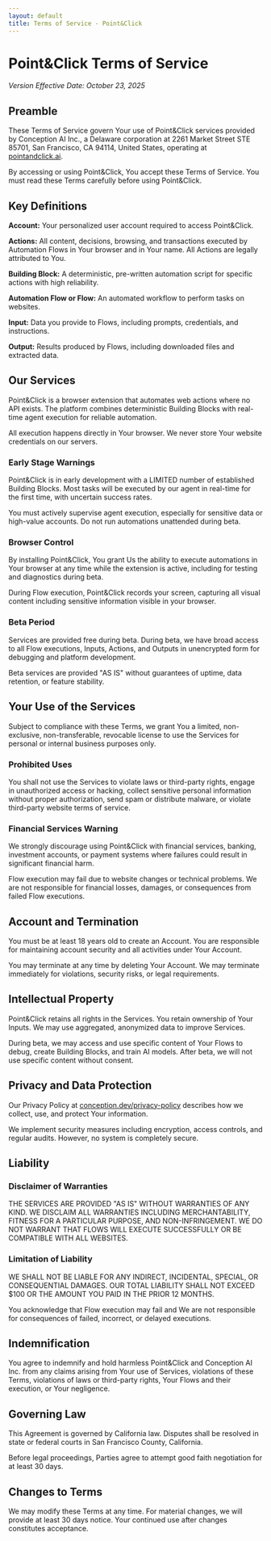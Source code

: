 ```yaml
---
layout: default
title: Terms of Service - Point&Click
---
```


# Point&Click Terms of Service

*Version Effective Date: October 23, 2025*

## Preamble

These Terms of Service govern Your use of Point&Click services provided by Conception AI Inc., a Delaware corporation at 2261 Market Street STE 85701, San Francisco, CA 94114, United States, operating at [pointandclick.ai](https://pointandclick.ai).

By accessing or using Point&Click, You accept these Terms of Service. You must read these Terms carefully before using Point&Click.

## Key Definitions

**Account:** Your personalized user account required to access Point&Click.

**Actions:** All content, decisions, browsing, and transactions executed by Automation Flows in Your browser and in Your name. All Actions are legally attributed to You.

**Building Block:** A deterministic, pre-written automation script for specific actions with high reliability.

**Automation Flow or Flow:** An automated workflow to perform tasks on websites.

**Input:** Data you provide to Flows, including prompts, credentials, and instructions.

**Output:** Results produced by Flows, including downloaded files and extracted data.

## Our Services

Point&Click is a browser extension that automates web actions where no API exists. The platform combines deterministic Building Blocks with real-time agent execution for reliable automation.

All execution happens directly in Your browser. We never store Your website credentials on our servers.

### Early Stage Warnings

<div class="warning">Point&Click is in early development with a LIMITED number of established Building Blocks. Most tasks will be executed by our agent in real-time for the first time, with uncertain success rates.</div>

You must actively supervise agent execution, especially for sensitive data or high-value accounts. Do not run automations unattended during beta.

### Browser Control

<div class="warning">By installing Point&Click, You grant Us the ability to execute automations in Your browser at any time while the extension is active, including for testing and diagnostics during beta.</div>

During Flow execution, Point&Click records your screen, capturing all visual content including sensitive information visible in your browser.

### Beta Period

Services are provided free during beta. During beta, we have broad access to all Flow executions, Inputs, Actions, and Outputs in unencrypted form for debugging and platform development.

Beta services are provided "AS IS" without guarantees of uptime, data retention, or feature stability.

## Your Use of the Services

Subject to compliance with these Terms, we grant You a limited, non-exclusive, non-transferable, revocable license to use the Services for personal or internal business purposes only.

### Prohibited Uses

You shall not use the Services to violate laws or third-party rights, engage in unauthorized access or hacking, collect sensitive personal information without proper authorization, send spam or distribute malware, or violate third-party website terms of service.

### Financial Services Warning

<div class="warning">We strongly discourage using Point&Click with financial services, banking, investment accounts, or payment systems where failures could result in significant financial harm.</div>

Flow execution may fail due to website changes or technical problems. We are not responsible for financial losses, damages, or consequences from failed Flow executions.

## Account and Termination

You must be at least 18 years old to create an Account. You are responsible for maintaining account security and all activities under Your Account.

You may terminate at any time by deleting Your Account. We may terminate immediately for violations, security risks, or legal requirements.

## Intellectual Property

Point&Click retains all rights in the Services. You retain ownership of Your Inputs. We may use aggregated, anonymized data to improve Services.

During beta, we may access and use specific content of Your Flows to debug, create Building Blocks, and train AI models. After beta, we will not use specific content without consent.

## Privacy and Data Protection

Our Privacy Policy at [conception.dev/privacy-policy](https://conception.dev/privacy-policy) describes how we collect, use, and protect Your information.

We implement security measures including encryption, access controls, and regular audits. However, no system is completely secure.

## Liability

### Disclaimer of Warranties

<div class="disclaimer">THE SERVICES ARE PROVIDED "AS IS" WITHOUT WARRANTIES OF ANY KIND. WE DISCLAIM ALL WARRANTIES INCLUDING MERCHANTABILITY, FITNESS FOR A PARTICULAR PURPOSE, AND NON-INFRINGEMENT. WE DO NOT WARRANT THAT FLOWS WILL EXECUTE SUCCESSFULLY OR BE COMPATIBLE WITH ALL WEBSITES.</div>

### Limitation of Liability

<div class="disclaimer">WE SHALL NOT BE LIABLE FOR ANY INDIRECT, INCIDENTAL, SPECIAL, OR CONSEQUENTIAL DAMAGES. OUR TOTAL LIABILITY SHALL NOT EXCEED $100 OR THE AMOUNT YOU PAID IN THE PRIOR 12 MONTHS.</div>

You acknowledge that Flow execution may fail and We are not responsible for consequences of failed, incorrect, or delayed executions.

## Indemnification

You agree to indemnify and hold harmless Point&Click and Conception AI Inc. from any claims arising from Your use of Services, violations of these Terms, violations of laws or third-party rights, Your Flows and their execution, or Your negligence.

## Governing Law

This Agreement is governed by California law. Disputes shall be resolved in state or federal courts in San Francisco County, California.

Before legal proceedings, Parties agree to attempt good faith negotiation for at least 30 days.

## Changes to Terms

We may modify these Terms at any time. For material changes, we will provide at least 30 days notice. Your continued use after changes constitutes acceptance.

